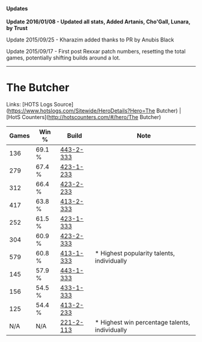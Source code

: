 #### Updates
**Update 2016/01/08 - Updated all stats, Added Artanis, Cho'Gall, Lunara, by Trust**

Update 2015/09/25 - Kharazim added thanks to PR by Anubis Black

Update 2015/09/17 - First post Rexxar patch numbers, resetting the total games, potentially shifting builds around a lot.

***

# The Butcher

Links: [HOTS Logs Source](https://www.hotslogs.com/Sitewide/HeroDetails?Hero=The Butcher) | [HotS Counters](http://hotscounters.com/#/hero/The Butcher)

Games  | Win %  | Build     | Note
-----  | -----  | -----     | ----
136    | 69.1 % | [443-2-333](http://www.heroesfire.com/hots/talent-calculator/the-butcher#t3XD) | 
279    | 67.4 % | [423-1-233](http://www.heroesfire.com/hots/talent-calculator/the-butcher#sIR1) | 
312    | 66.4 % | [423-2-233](http://www.heroesfire.com/hots/talent-calculator/the-butcher#sIgf) | 
417    | 63.8 % | [413-2-333](http://www.heroesfire.com/hots/talent-calculator/the-butcher#rwHj) | 
252    | 61.5 % | [423-1-333](http://www.heroesfire.com/hots/talent-calculator/the-butcher#sISb) | 
304    | 60.9 % | [423-2-333](http://www.heroesfire.com/hots/talent-calculator/the-butcher#sIiD) | 
579    | 60.8 % | [413-1-333](http://www.heroesfire.com/hots/talent-calculator/the-butcher#rw25) | * Highest popularity talents, individually
145    | 57.9 % | [443-1-333](http://www.heroesfire.com/hots/talent-calculator/the-butcher#t3Hb) | 
156    | 54.5 % | [433-1-333](http://www.heroesfire.com/hots/talent-calculator/the-butcher#sgt5) | 
125    | 54.4 % | [413-2-233](http://www.heroesfire.com/hots/talent-calculator/the-butcher#rwG9) | 
N/A    | N/A    | [221-2-113](http://www.heroesfire.com/hots/talent-calculator/the-butcher#kbUH) | * Highest win percentage talents, individually
